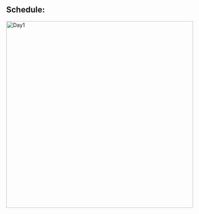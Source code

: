 ## Schedule:

<img src="https://i.ibb.co/x67yXkV/Day1.jpg" alt="Day1" border="0" width='500px' height='500px' >
